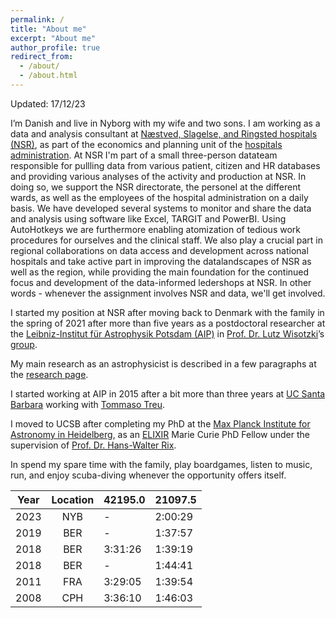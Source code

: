 ```yaml
---
permalink: /
title: "About me"
excerpt: "About me"
author_profile: true
redirect_from: 
  - /about/
  - /about.html
---
```


Updated: 17/12/23

I’m Danish and live in Nyborg with my wife and two sons. 
I am working as a data and analysis consultant at [Næstved, Slagelse, and Ringsted hospitals (NSR)](https://www.nsrsygehuse.dk), as part of the economics and planning unit of the [hospitals administration](https://www.nsrsygehuse.dk/servicemenu/om-os/administrationen). 
At NSR I'm part of a small three-person datateam responsible for pullling data from various patient, citizen and HR databases and providing various analyses of the activity and production at NSR. 
In doing so, we support the NSR directorate, the personel at the different wards, as well as the employees of the hospital administration on a daily basis.
We have developed several systems to monitor and share the data and analysis using software like Excel, TARGIT and PowerBI.
Using AutoHotkeys we are furthermore enabling atomization of tedious work procedures for ourselves and the clinical staff. 
We also play a crucial part in regional collaborations on data access and development across national hospitals and take active 
part in improving the datalandscapes of NSR as well as the region, 
while providing the main foundation for the continued focus and development of the data-informed ledershops at NSR.
In other words - whenever the assignment involves NSR and data, we'll get involved.   

I started my position at NSR after moving back to Denmark with the family in the spring of 2021 after more than five years as a postdoctoral researcher at the 
[Leibniz-Institut für Astrophysik Potsdam (AIP)](http://www.aip.de/en) in [Prof. Dr. Lutz Wisotzki](http://www.aip.de/Members/lwisotzki/)’s [group](http://www.aip.de/en/research/research-area-ea/research-groups-and-projects/galaxies). 

My main research as an astrophysicist is described in a few paragraphs at the [research page](https://kasperschmidt.github.io/portfolio/). 

I started working at AIP in 2015 after a bit more than three years at 
[UC Santa Barbara](http://web.physics.ucsb.edu/~astrogroup/) working with [Tommaso Treu](https://www.astro.ucla.edu/~tt/Welcome.html).

I moved to UCSB after completing my PhD at the 
[Max Planck Institute for Astronomy in Heidelberg](http://www.mpia.de/), as an [ELIXIR](http://www.iap.fr/elixir/) Marie Curie PhD Fellow under the supervision of [Prof. Dr. Hans-Walter Rix](http://www.mpia.de/rix). 

In spend my spare time with the family, play boardgames, listen to music, run, and enjoy scuba-diving whenever the opportunity offers itself.


| Year     | Location| 42195.0 | 21097.5 |
|:--------:|:-------:|:--------|:--------|
| 2023     |   NYB   | -       | 2:00:29 |
| 2019     |   BER   | -       | 1:37:57 |
| 2018     |   BER   | 3:31:26 | 1:39:19 |
| 2018     |   BER   | -       | 1:44:41 |
| 2011     |   FRA   | 3:29:05 | 1:39:54 |
| 2008     |   CPH   | 3:36:10 | 1:46:03 |

